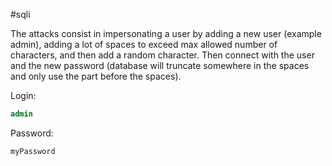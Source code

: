 #sqli 

The attacks consist in impersonating a user by adding a new user (example admin), adding a lot of spaces to exceed max allowed number of characters, and then add a random character. Then connect with the user and the new password (database will truncate somewhere in the spaces and only use the part before the spaces).

Login:
```sql
admin                                                                                            a
```

Password:
```sql
myPassword
```